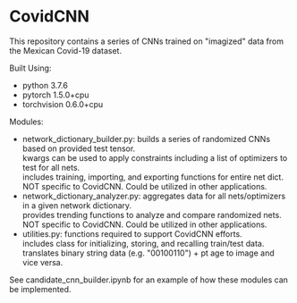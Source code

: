 # CovidCNN
This repository contains a series of CNNs trained on "imagized" data from the Mexican Covid-19 dataset.

Built Using:
 - python 3.7.6
 - pytorch 1.5.0+cpu
 - torchvision 0.6.0+cpu

Modules:
 - network_dictionary_builder.py:
    builds a series of randomized CNNs based on provided test tensor.<br>
    kwargs can be used to apply constraints including a list of optimizers to test for all nets.<br>
    includes training, importing, and exporting functions for entire net dict.<br>
    NOT specific to CovidCNN.  Could be utilized in other applications.
 - network_dictionary_analyzer.py:
    aggregates data for all nets/optimizers in a given network dictionary.<br>
    provides trending functions to analyze and compare randomized nets.<br>
    NOT specific to CovidCNN.  Could be utilized in other applications.
 - utilities.py:
    functions required to support CovidCNN efforts.<br>
    includes class for initializing, storing, and recalling train/test data.<br>
    translates binary string data (e.g. "00100110") + pt age to image and vice versa.

See candidate_cnn_builder.ipynb for an example of how these modules can be implemented.

